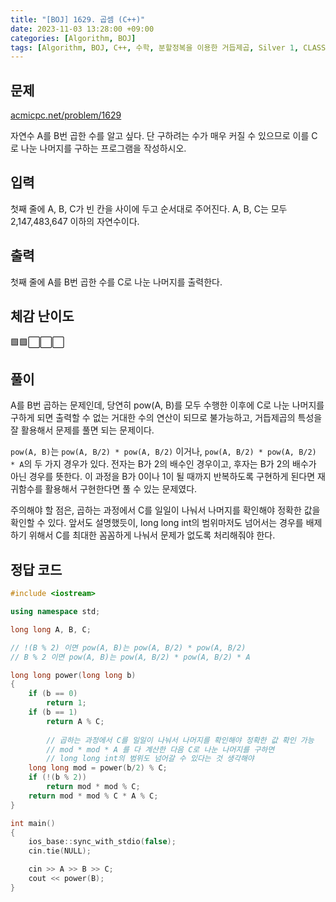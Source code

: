 ```yaml
---
title: "[BOJ] 1629. 곱셈 (C++)"
date: 2023-11-03 13:28:00 +09:00
categories: [Algorithm, BOJ]
tags: [Algorithm, BOJ, C++, 수학, 분할정복을 이용한 거듭제곱, Silver 1, CLASS 4]
---
```

## **문제**
[acmicpc.net/problem/1629](https://www.acmicpc.net/problem/1629)
<br>

자연수 A를 B번 곱한 수를 알고 싶다. 단 구하려는 수가 매우 커질 수 있으므로 이를 C로 나눈 나머지를 구하는 프로그램을 작성하시오.
<br>

## **입력**
첫째 줄에 A, B, C가 빈 칸을 사이에 두고 순서대로 주어진다. A, B, C는 모두 2,147,483,647 이하의 자연수이다.
<br>

## **출력**
첫째 줄에 A를 B번 곱한 수를 C로 나눈 나머지를 출력한다.
<br>

## **체감 난이도**
🟩🟩⬜⬜⬜
<br>

## **풀이**
A를 B번 곱하는 문제인데, 당연히 pow(A, B)를 모두 수행한 이후에 C로 나눈 나머지를 구하게 되면 출력할 수 없는 거대한 수의 연산이 되므로 불가능하고, 거듭제곱의 특성을 잘 활용해서 문제를 풀면 되는 문제이다.

`pow(A, B)`는 `pow(A, B/2) * pow(A, B/2)` 이거나, `pow(A, B/2) * pow(A, B/2) * A`의 두 가지 경우가 있다. 전자는 B가 2의 배수인 경우이고, 후자는 B가 2의 배수가 아닌 경우를 뜻한다. 이 과정을 B가 0이나 1이 될 때까지 반복하도록 구현하게 된다면 재귀함수를 활용해서 구현한다면 풀 수 있는 문제였다.

주의해야 할 점은, 곱하는 과정에서 C를 일일이 나눠서 나머지를 확인해야 정확한 값을 확인할 수 있다. 앞서도 설명했듯이, long long int의 범위마저도 넘어서는 경우를 배제하기 위해서 C를 최대한 꼼꼼하게 나눠서 문제가 없도록 처리해줘야 한다.
<br>

## **정답 코드**
```c++
#include <iostream>

using namespace std;

long long A, B, C;

// !(B % 2) 이면 pow(A, B)는 pow(A, B/2) * pow(A, B/2)
// B % 2 이면 pow(A, B)는 pow(A, B/2) * pow(A, B/2) * A

long long power(long long b)
{
    if (b == 0)
        return 1;
    if (b == 1)
        return A % C;
    
		// 곱하는 과정에서 C를 일일이 나눠서 나머지를 확인해야 정확한 값 확인 가능
		// mod * mod * A 를 다 계산한 다음 C로 나눈 나머지를 구하면
		// long long int의 범위도 넘어갈 수 있다는 것 생각해야
    long long mod = power(b/2) % C;
    if (!(b % 2))
        return mod * mod % C;
    return mod * mod % C * A % C;
}

int main()
{
    ios_base::sync_with_stdio(false);
    cin.tie(NULL);

    cin >> A >> B >> C;
    cout << power(B);
}
```